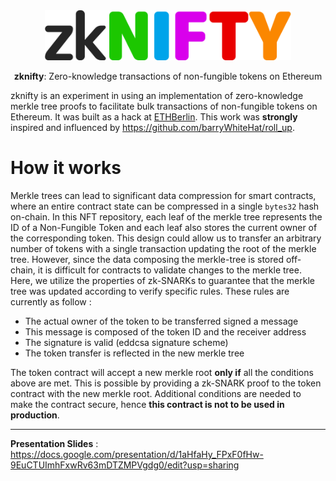 <div align="center">
    <img src="./assets/logo.svg" height="80px" /> 
    <p><b>zknifty</b>: Zero-knowledge transactions of non-fungible tokens on Ethereum </p>
</div>

zknifty is an experiment in using an implementation of zero-knowledge merkle tree proofs to facilitate bulk transactions of non-fungible tokens on Ethereum. It was built as a hack at [ETHBerlin](https://ethberlin.com). This work was **strongly** inspired and influenced by https://github.com/barryWhiteHat/roll_up.

# How it works
Merkle trees can lead to significant data compression for smart contracts, where an entire contract state can be compressed in a single `bytes32` hash on-chain. In this NFT repository, each leaf of the merkle tree represents the ID of a Non-Fungible Token and each leaf also stores the current owner of the corresponding token. This design could allow us to transfer an arbitrary number of tokens with a single transaction updating the root of the merkle tree. However, since the data composing the merkle-tree is stored off-chain, it is difficult for contracts to validate changes to the merkle tree. Here, we utilize the properties of zk-SNARKs to guarantee that the merkle tree was updated according to verify specific rules. These rules are currently as follow :

* The actual owner of the token to be transferred signed a message
* This message is composed of the token ID and the receiver address
* The signature is valid (eddcsa signature scheme)
* The token transfer is reflected in the new merkle tree

The token contract will accept a new merkle root **only if** all the conditions above are met. This is possible by providing a zk-SNARK proof to the token contract with the new merkle root. Additional conditions are needed to make the contract secure, hence **this contract is not to be used in production**. 


---

**Presentation Slides** : 
https://docs.google.com/presentation/d/1aHfaHy_FPxF0fHw-9EuCTUImhFxwRv63mDTZMPVgdg0/edit?usp=sharing

